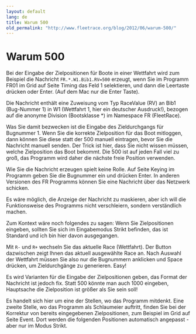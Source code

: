 ```yaml
---
layout: default
lang: de
title: Warum 500
old_permalink: "http://www.fleetrace.org/blog/2012/06/warum-500/"
---
```


# Warum 500

Bei der Eingabe der Zielpositionen für Boote in einer Wettfahrt wird zum 
Beispiel die Nachricht `FR.*.W1.Bib1.RV=500` erzeugt,
wenn Sie im Programm FR01 im Grid auf Seite Timing das Feld 1 selektieren,
und dann die Leertaste drücken oder Enter. (Auf dem Mac nur die Enter Taste).

Die Nachricht enthält eine Zuweisung vom Typ RaceValue (RV) an Bib1 
(Bug-Nummer 1) in W1 (Wettfahrt 1, hier ein deutscher Ausdruck!), bezogen auf 
die anonyme Division (Bootsklasse *) im Namespace FR (FleetRace).

Was Sie damit bezwecken ist die Eingabe des Zieldurchgangs für Bugnummer 1. 
Wenn Sie die korrekte Zielposition für das Boot mitloggen, dann können Sie diese 
statt der 500 manuell eintragen, bevor Sie die Nachricht manuell senden. Der 
Trick ist hier, dass Sie nicht wissen müssen, welche Zielposition das Boot 
bekommt. Die 500 ist auf jeden Fall viel zu groß, das Programm wird daher die 
nächste freie Position verwenden.

Wie Sie die Nachricht erzeugen spielt keine Rolle. Auf Seite Keying im 
Programm geben Sie die Bugnummer ein und drücken Enter. In anderen Versionen des 
FR Programms können Sie eine Nachricht über das Netzwerk schicken.

Es wäre möglich, die Anzeige der Nachricht zu maskieren, aber ich will die 
Funktionsweise des Programms nicht verschleiern, sondern verständlich machen.

Zum Kontext wäre noch folgendes zu sagen:
Wenn Sie Zielpositionen eingeben, sollten Sie sich im Eingabemodus Strikt 
befinden, das ist Standard und ich bin hier davon ausgegangen.

Mit `R-` und `R+` wechseln Sie das aktuelle Race (Wettfahrt). Der Button 
dazwischen zeigt Ihnen das aktuell ausgewählte Race an. Nach Auswahl der 
Wettfahrt müssen Sie also nur die Bugnummern anklicken und Space drücken, um 
Zieldurchgänge zu generieren. Easy!

Es wird Varianten für die Eingabe der Zielpositionen geben, das Format der 
Nachricht ist jedoch fix. Statt 500 könnte man auch 1000 eingeben, Hauptsache 
die Zielposition ist größer als Sie sein soll!

Es handelt sich hier um eine der Stellen, wo das Programm mitdenkt. Eine 
zweite Stelle, wo das Programm als Schlaumeier auftritt, finden Sie bei der 
Korrektur von bereits eingegebenen Zielpositionen, zum Beispiel im Grid auf 
Seite Event. Dort werden die folgenden Positionen automatisch angepasst - aber 
nur im Modus Strikt.

